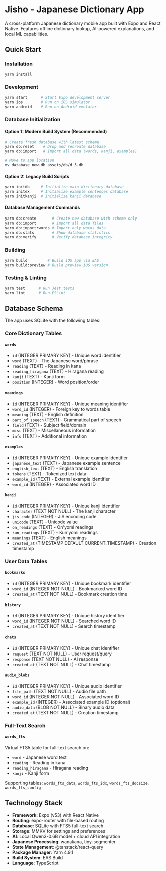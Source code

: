 # Jisho - Japanese Dictionary App

A cross-platform Japanese dictionary mobile app built with Expo and React Native. Features offline dictionary lookup, AI-powered explanations, and local ML capabilities.

## Quick Start

### Installation
```bash
yarn install
```

### Development
```bash
yarn start      # Start Expo development server
yarn ios        # Run on iOS simulator
yarn android    # Run on Android emulator
```

### Database Initialization

#### Option 1: Modern Build System (Recommended)
```bash
# Create fresh database with latest schema
yarn db:reset    # Drop and recreate database
yarn db:import   # Import all data (words, kanji, examples)

# Move to app location
mv database_new.db assets/db/d_3.db
```

#### Option 2: Legacy Build Scripts
```bash
yarn initdb     # Initialize main dictionary database
yarn initex     # Initialize example sentences database
yarn initkanji  # Initialize kanji database
```

#### Database Management Commands
```bash
yarn db:create       # Create new database with schema only
yarn db:import       # Import all data files
yarn db:import:words # Import only words data
yarn db:stats        # Show database statistics
yarn db:verify       # Verify database integrity
```

### Building
```bash
yarn build         # Build iOS app via EAS
yarn build:preview # Build preview iOS version
```

### Testing & Linting
```bash
yarn test      # Run Jest tests
yarn lint      # Run ESLint
```

## Database Schema

The app uses SQLite with the following tables:

### Core Dictionary Tables

#### `words`
- `id` (INTEGER PRIMARY KEY) - Unique word identifier
- `word` (TEXT) - The Japanese word/phrase
- `reading` (TEXT) - Reading in kana
- `reading_hiragana` (TEXT) - Hiragana reading
- `kanji` (TEXT) - Kanji form
- `position` (INTEGER) - Word position/order

#### `meanings`
- `id` (INTEGER PRIMARY KEY) - Unique meaning identifier
- `word_id` (INTEGER) - Foreign key to words table
- `meaning` (TEXT) - English definition
- `part_of_speech` (TEXT) - Grammatical part of speech
- `field` (TEXT) - Subject field/domain
- `misc` (TEXT) - Miscellaneous information
- `info` (TEXT) - Additional information

#### `examples`
- `id` (INTEGER PRIMARY KEY) - Unique example identifier
- `japanese_text` (TEXT) - Japanese example sentence
- `english_text` (TEXT) - English translation
- `tokens` (TEXT) - Tokenized text data
- `example_id` (TEXT) - External example identifier
- `word_id` (INTEGER) - Associated word ID

#### `kanji`
- `id` (INTEGER PRIMARY KEY) - Unique kanji identifier
- `character` (TEXT NOT NULL) - The kanji character
- `jis_code` (INTEGER) - JIS encoding code
- `unicode` (TEXT) - Unicode value
- `on_readings` (TEXT) - On'yomi readings
- `kun_readings` (TEXT) - Kun'yomi readings
- `meanings` (TEXT) - English meanings
- `created_at` (TIMESTAMP DEFAULT CURRENT_TIMESTAMP) - Creation timestamp

### User Data Tables

#### `bookmarks`
- `id` (INTEGER PRIMARY KEY) - Unique bookmark identifier
- `word_id` (INTEGER NOT NULL) - Bookmarked word ID
- `created_at` (TEXT NOT NULL) - Bookmark creation time

#### `history`
- `id` (INTEGER PRIMARY KEY) - Unique history identifier
- `word_id` (INTEGER NOT NULL) - Searched word ID
- `created_at` (TEXT NOT NULL) - Search timestamp

#### `chats`
- `id` (INTEGER PRIMARY KEY) - Unique chat identifier
- `request` (TEXT NOT NULL) - User request/query
- `response` (TEXT NOT NULL) - AI response
- `created_at` (TEXT NOT NULL) - Chat timestamp

#### `audio_blobs`
- `id` (INTEGER PRIMARY KEY) - Unique audio identifier
- `file_path` (TEXT NOT NULL) - Audio file path
- `word_id` (INTEGER NOT NULL) - Associated word ID
- `example_id` (INTEGER) - Associated example ID (optional)
- `audio_data` (BLOB NOT NULL) - Binary audio data
- `created_at` (TEXT NOT NULL) - Creation timestamp

### Full-Text Search

#### `words_fts`
Virtual FTS5 table for full-text search on:
- `word` - Japanese word text
- `reading` - Reading in kana
- `reading_hiragana` - Hiragana reading
- `kanji` - Kanji form

Supporting tables: `words_fts_data`, `words_fts_idx`, `words_fts_docsize`, `words_fts_config`

## Technology Stack

- **Framework**: Expo (v53) with React Native
- **Routing**: expo-router with file-based routing
- **Database**: SQLite with FTS5 full-text search
- **Storage**: MMKV for settings and preferences
- **AI**: Local Qwen3-0.6B model + cloud API integration
- **Japanese Processing**: wanakana, tiny-segmenter
- **State Management**: @tanstack/react-query
- **Package Manager**: Yarn 4.9.1
- **Build System**: EAS Build
- **Language**: TypeScript